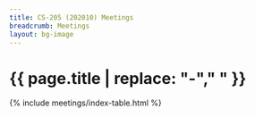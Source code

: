 ```yaml
---
title: CS-205 (202010) Meetings
breadcrumb: Meetings
layout: bg-image
---
```

# {{ page.title | replace: "-"," " }}

{% include meetings/index-table.html %}
